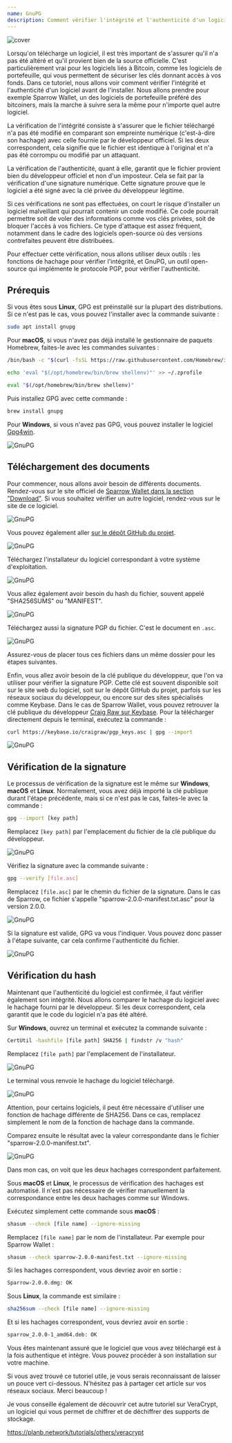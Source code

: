 ```yaml
---
name: GnuPG
description: Comment vérifier l'intégrité et l'authenticité d'un logiciel ?
---
```

![cover](assets/cover.webp)

Lorsqu'on télécharge un logiciel, il est très important de s'assurer qu'il n'a pas été altéré et qu'il provient bien de la source officielle. C'est particulièrement vrai pour les logiciels liés à Bitcoin, comme les logiciels de portefeuille, qui vous permettent de sécuriser les clés donnant accès à vos fonds. Dans ce tutoriel, nous allons voir comment vérifier l'intégrité et l'authenticité d'un logiciel avant de l'installer. Nous allons prendre pour exemple Sparrow Wallet, un des logiciels de portefeuille préféré des bitcoiners, mais la marche à suivre sera la même pour n'importe quel autre logiciel.

La vérification de l'intégrité consiste à s'assurer que le fichier téléchargé n'a pas été modifié en comparant son empreinte numérique (c'est-à-dire son hachage) avec celle fournie par le développeur officiel. Si les deux correspondent, cela signifie que le fichier est identique à l'original et n'a pas été corrompu ou modifié par un attaquant.

La vérification de l'authenticité, quant à elle, garantit que le fichier provient bien du développeur officiel et non d'un imposteur. Cela se fait par la vérification d'une signature numérique. Cette signature prouve que le logiciel a été signé avec la clé privée du développeur légitime.

Si ces vérifications ne sont pas effectuées, on court le risque d'installer un logiciel malveillant qui pourrait contenir un code modifié. Ce code pourrait permettre soit de voler des informations comme vos clés privées, soit de bloquer l'accès à vos fichiers. Ce type d'attaque est assez fréquent, notamment dans le cadre des logiciels open-source où des versions contrefaites peuvent être distribuées.

Pour effectuer cette vérification, nous allons utiliser deux outils : les fonctions de hachage pour vérifier l'intégrité, et GnuPG, un outil open-source qui implémente le protocole PGP, pour vérifier l'authenticité.

## Prérequis

Si vous êtes sous **Linux**, GPG est préinstallé sur la plupart des distributions. Si ce n'est pas le cas, vous pouvez l'installer avec la commande suivante :

```bash
sudo apt install gnupg
```

Pour **macOS**, si vous n'avez pas déjà installé le gestionnaire de paquets Homebrew, faites-le avec les commandes suivantes :

```bash
/bin/bash -c "$(curl -fsSL https://raw.githubusercontent.com/Homebrew/install/HEAD/install.sh)"
```

```bash
echo 'eval "$(/opt/homebrew/bin/brew shellenv)"' >> ~/.zprofile
```

```bash
eval "$(/opt/homebrew/bin/brew shellenv)"
```

Puis installez GPG avec cette commande :

```bash
brew install gnupg
```

Pour **Windows**, si vous n'avez pas GPG, vous pouvez installer le logiciel [Gpg4win](https://www.gpg4win.org/).

![GnuPG](assets/notext/01.webp)

## Téléchargement des documents

Pour commencer, nous allons avoir besoin de différents documents. Rendez-vous sur le site officiel de [Sparrow Wallet dans la section "Download"](https://sparrowwallet.com/download/). Si vous souhaitez vérifier un autre logiciel, rendez-vous sur le site de ce logiciel.

![GnuPG](assets/notext/02.webp)

Vous pouvez également aller [sur le dépôt GitHub du projet](https://github.com/sparrowwallet/sparrow/releases).

![GnuPG](assets/notext/03.webp)

Téléchargez l'installateur du logiciel correspondant à votre système d'exploitation.

![GnuPG](assets/notext/04.webp)

Vous allez également avoir besoin du hash du fichier, souvent appelé "SHA256SUMS" ou "MANIFEST".

![GnuPG](assets/notext/05.webp)

Téléchargez aussi la signature PGP du fichier. C'est le document en `.asc`.

![GnuPG](assets/notext/06.webp)

Assurez-vous de placer tous ces fichiers dans un même dossier pour les étapes suivantes.

Enfin, vous allez avoir besoin de la clé publique du développeur, que l'on va utiliser pour vérifier la signature PGP. Cette clé est souvent disponible soit sur le site web du logiciel, soit sur le dépôt GitHub du projet, parfois sur les réseaux sociaux du développeur, ou encore sur des sites spécialisés comme Keybase. Dans le cas de Sparrow Wallet, vous pouvez retrouver la clé publique du développeur [Craig Raw sur Keybase](https://keybase.io/craigraw). Pour la télécharger directement depuis le terminal, exécutez la commande :

```bash
curl https://keybase.io/craigraw/pgp_keys.asc | gpg --import
```

![GnuPG](assets/notext/07.webp)

## Vérification de la signature

Le processus de vérification de la signature est le même sur **Windows**, **macOS** et **Linux**. Normalement, vous avez déjà importé la clé publique durant l'étape précédente, mais si ce n'est pas le cas, faites-le avec la commande :

```bash
gpg --import [key path]
```

Remplacez `[key path]` par l'emplacement du fichier de la clé publique du développeur.

![GnuPG](assets/notext/08.webp)

Vérifiez la signature avec la commande suivante :

```bash
gpg --verify [file.asc]
```

Remplacez `[file.asc]` par le chemin du fichier de la signature. Dans le cas de Sparrow, ce fichier s'appelle "sparrow-2.0.0-manifest.txt.asc" pour la version 2.0.0.

![GnuPG](assets/notext/09.webp)

Si la signature est valide, GPG va vous l'indiquer. Vous pouvez donc passer à l'étape suivante, car cela confirme l'authenticité du fichier.

![GnuPG](assets/notext/10.webp)

## Vérification du hash

Maintenant que l'authenticité du logiciel est confirmée, il faut vérifier également son intégrité. Nous allons comparer le hachage du logiciel avec le hachage fourni par le développeur. Si les deux correspondent, cela garantit que le code du logiciel n'a pas été altéré.

Sur **Windows**, ouvrez un terminal et exécutez la commande suivante :

```bash
CertUtil -hashfile [file path] SHA256 | findstr /v "hash"
```

Remplacez `[file path]` par l'emplacement de l'installateur.

![GnuPG](assets/notext/11.webp)

Le terminal vous renvoie le hachage du logiciel téléchargé.

![GnuPG](assets/notext/12.webp)

Attention, pour certains logiciels, il peut être nécessaire d'utiliser une fonction de hachage différente de SHA256. Dans ce cas, remplacez simplement le nom de la fonction de hachage dans la commande.

Comparez ensuite le résultat avec la valeur correspondante dans le fichier "sparrow-2.0.0-manifest.txt".

![GnuPG](assets/notext/13.webp)

Dans mon cas, on voit que les deux hachages correspondent parfaitement.

Sous **macOS** et **Linux**, le processus de vérification des hachages est automatisé. Il n'est pas nécessaire de vérifier manuellement la correspondance entre les deux hachages comme sur Windows.

Exécutez simplement cette commande sous **macOS** :

```bash
shasum --check [file name] --ignore-missing
```

Remplacez `[file name]` par le nom de l'installateur. Par exemple pour Sparrow Wallet :

```bash
shasum --check sparrow-2.0.0-manifest.txt --ignore-missing
```

Si les hachages correspondent, vous devriez avoir en sortie :

```bash
Sparrow-2.0.0.dmg: OK
```

Sous **Linux**, la commande est similaire :

```bash
sha256sum --check [file name] --ignore-missing
```

Et si les hachages correspondent, vous devriez avoir en sortie :

```bash
sparrow_2.0.0-1_amd64.deb: OK
```

Vous êtes maintenant assuré que le logiciel que vous avez téléchargé est à la fois authentique et intègre. Vous pouvez procéder à son installation sur votre machine.

Si vous avez trouvé ce tutoriel utile, je vous serais reconnaissant de laisser un pouce vert ci-dessous. N'hésitez pas à partager cet article sur vos réseaux sociaux. Merci beaucoup !

Je vous conseille également de découvrir cet autre tutoriel sur VeraCrypt, un logiciel qui vous permet de chiffrer et de déchiffrer des supports de stockage.

https://planb.network/tutorials/others/veracrypt

